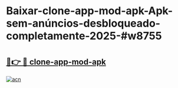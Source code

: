 # Baixar-clone-app-mod-apk-Apk-sem-anúncios-desbloqueado-completamente-2025-#w8755

# <h2><a href="https://ainizakaria.my?title=clone-app-mod-apk&ref=24M">🔗👉 🔴 clone-app-mod-apk</a></h2>

[![acn](https://github.com/user-attachments/assets/0f9c940e-d8b0-45ae-aac7-cd30a18b3e1c)](https://ainizakaria.my?title=clone-app-mod-apk&ref=24M)

